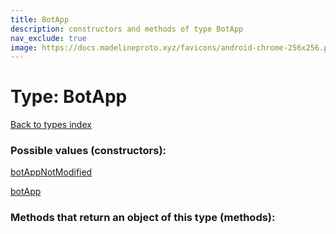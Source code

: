 ```yaml
---
title: BotApp
description: constructors and methods of type BotApp
nav_exclude: true
image: https://docs.madelineproto.xyz/favicons/android-chrome-256x256.png
---
```

# Type: BotApp
[Back to types index](index.html)



### Possible values (constructors):

[botAppNotModified](/API_docs/constructors/botAppNotModified.html)  

[botApp](/API_docs/constructors/botApp.html)  



### Methods that return an object of this type (methods):



